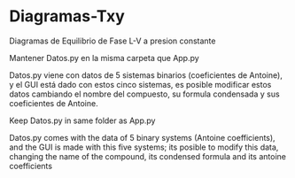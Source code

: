 # Diagramas-Txy
Diagramas de Equilibrio de Fase L-V a presion constante

Mantener Datos.py en la misma carpeta que App.py

Datos.py viene con datos de 5 sistemas binarios (coeficientes de Antoine), y el GUI está dado con estos cinco sistemas, es posible modificar estos datos cambiando el nombre del compuesto, su formula condensada y sus coeficientes de Antoine.

Keep Datos.py in same folder as App.py

Datos.py comes with the data of 5 binary systems (Antoine coefficients), and the GUI is made with this five systems; its posible to modify this data, changing the name of the compound, its condensed formula and its antoine coefficients
